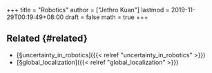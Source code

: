 +++
title = "Robotics"
author = ["Jethro Kuan"]
lastmod = 2019-11-29T00:19:49+08:00
draft = false
math = true
+++

## Related {#related}

-   [§uncertainty\_in\_robotics]({{< relref "uncertainty_in_robotics" >}})
-   [§global\_localization]({{< relref "global_localization" >}})
